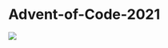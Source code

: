 # Advent-of-Code-2021

[![](https://img.shields.io/badge/%E2%9D%84%EF%B8%8FAdvent_of_Code%20%E2%9D%84%EF%B8%8F-2021-b11e31)](https://adventofcode.com/2021)
